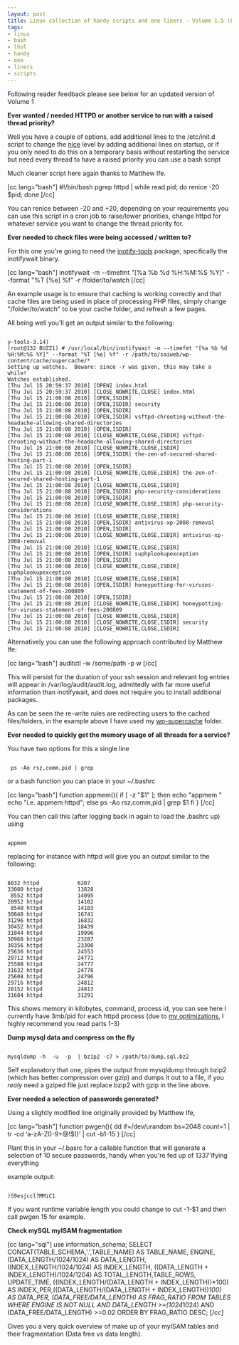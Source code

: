 ```yaml
--- 
layout: post
title: Linux collection of handy scripts and one liners - Volume 1.5 (Feedback edition)
tags: 
- linux
- bash
- lhol
- handy
- one
- liners
- scripts
---
```

Following reader feedback please see below for an updated version of Volume 1

<strong>Ever wanted / needed HTTPD or another service to run with a raised thread priority?</strong>

Well you have a couple of options, add additional lines to the /etc/init.d script to change the <a href="http://linux.about.com/library/cmd/blcmdl1_nice.htm">nice</a> level by adding additional lines on startup, or if you only need to do this on a temporary basis without restarting the service but need every thread to have a raised priority you can use a bash script 

Much cleaner script here again thanks to Matthew Ife.

[cc lang="bash"]
#!/bin/bash
pgrep httpd | while read pid; do renice -20 $pid; done
[/cc]

You can renice between -20 and +20, depending on your requirements you can use this script in a cron job  to raise/lower priorities, change httpd for whatever service you want to change the thread priority for.

<strong>Ever needed to check files were being accessed / written to?</strong>

For this one you're going to need the <a href="http://wiki.github.com/rvoicilas/inotify-tools">inotify-tools</a> package, specifically the inotifywait binary.

[cc lang="bash"]
inotifywait -m --timefmt "[%a %b %d %H:%M:%S %Y]" --format "%T [%e] %f" -r /folder/to/watch
[/cc]

An example usage is to ensure that caching is working correctly and that cache files are being used in place of processing PHP files, simply change "/folder/to/watch" to be your cache folder, and refresh a few pages.

All being well you'll get an output similar to the following:

<code>
y-tools-3.14)
(root@132 BUZZ1) # /usr/local/bin/inotifywait -m --timefmt "[%a %b %d %H:%M:%S %Y]" --format "%T [%e] %f" -r /path/to/saiweb/wp-content/cache/supercache/*
Setting up watches.  Beware: since -r was given, this may take a while!
Watches established.
[Thu Jul 15 20:59:37 2010] [OPEN] index.html
[Thu Jul 15 20:59:37 2010] [CLOSE_NOWRITE,CLOSE] index.html
[Thu Jul 15 21:00:08 2010] [OPEN,ISDIR] 
[Thu Jul 15 21:00:08 2010] [OPEN,ISDIR] security
[Thu Jul 15 21:00:08 2010] [OPEN,ISDIR] 
[Thu Jul 15 21:00:08 2010] [OPEN,ISDIR] vsftpd-chrooting-without-the-headache-allowing-shared-directories
[Thu Jul 15 21:00:08 2010] [OPEN,ISDIR] 
[Thu Jul 15 21:00:08 2010] [CLOSE_NOWRITE,CLOSE,ISDIR] vsftpd-chrooting-without-the-headache-allowing-shared-directories
[Thu Jul 15 21:00:08 2010] [CLOSE_NOWRITE,CLOSE,ISDIR] 
[Thu Jul 15 21:00:08 2010] [OPEN,ISDIR] the-zen-of-secured-shared-hosting-part-1
[Thu Jul 15 21:00:08 2010] [OPEN,ISDIR] 
[Thu Jul 15 21:00:08 2010] [CLOSE_NOWRITE,CLOSE,ISDIR] the-zen-of-secured-shared-hosting-part-1
[Thu Jul 15 21:00:08 2010] [CLOSE_NOWRITE,CLOSE,ISDIR] 
[Thu Jul 15 21:00:08 2010] [OPEN,ISDIR] php-security-considerations
[Thu Jul 15 21:00:08 2010] [OPEN,ISDIR] 
[Thu Jul 15 21:00:08 2010] [CLOSE_NOWRITE,CLOSE,ISDIR] php-security-considerations
[Thu Jul 15 21:00:08 2010] [CLOSE_NOWRITE,CLOSE,ISDIR] 
[Thu Jul 15 21:00:08 2010] [OPEN,ISDIR] antivirus-xp-2008-removal
[Thu Jul 15 21:00:08 2010] [OPEN,ISDIR] 
[Thu Jul 15 21:00:08 2010] [CLOSE_NOWRITE,CLOSE,ISDIR] antivirus-xp-2008-removal
[Thu Jul 15 21:00:08 2010] [CLOSE_NOWRITE,CLOSE,ISDIR] 
[Thu Jul 15 21:00:08 2010] [OPEN,ISDIR] suphplookupexception
[Thu Jul 15 21:00:08 2010] [OPEN,ISDIR] 
[Thu Jul 15 21:00:08 2010] [CLOSE_NOWRITE,CLOSE,ISDIR] suphplookupexception
[Thu Jul 15 21:00:08 2010] [CLOSE_NOWRITE,CLOSE,ISDIR] 
[Thu Jul 15 21:00:08 2010] [OPEN,ISDIR] honeypotting-for-viruses-statement-of-fees-200809
[Thu Jul 15 21:00:08 2010] [OPEN,ISDIR] 
[Thu Jul 15 21:00:08 2010] [CLOSE_NOWRITE,CLOSE,ISDIR] honeypotting-for-viruses-statement-of-fees-200809
[Thu Jul 15 21:00:08 2010] [CLOSE_NOWRITE,CLOSE,ISDIR] 
[Thu Jul 15 21:00:08 2010] [CLOSE_NOWRITE,CLOSE,ISDIR] security
[Thu Jul 15 21:00:08 2010] [CLOSE_NOWRITE,CLOSE,ISDIR]
</code>

Alternatively you can use the following approach contributed by Matthew Ife:

[cc lang="bash"]
auditctl -w /some/path -p w
[/cc]

This will persist for the duration of your ssh session and relevant log entries will appear in /var/log/audit/audit.log, admittedly with far more useful information than inotifywait, and does not require you to install additional packages.


As can be seen the re-write rules are redirecting users to the cached files/folders, in the example above I have used my <a href="http://wordpress.org/extend/plugins/wp-super-cache/">wp-supercache</a> folder.

<strong>Ever needed to quickly get the memory usage of all threads for a service?</strong>

You have two options for this a single line

<code>
 ps -Ao rsz,comm,pid | grep <process name>
</code>

or a bash function you can place in your ~/.bashrc

[cc lang="bash"]
function appmem(){
	if [ -z "$1" ]; then
		echo "appmem <string to filter>"
		echo "i.e. appmem httpd";
	else
		ps -Ao rsz,comm,pid | grep $1
	fi
}
[/cc]

You can then call this (after logging back in again to load the .bashrc up) using

<code>
appmem <filter>
</code>

replacing <filter> for instance with httpd will give you an output similar to the following:

<code>
8032 httpd            6207
33080 httpd           13828
 8552 httpd           14095
28952 httpd           14102
 8540 httpd           14103
30848 httpd           16741
31296 httpd           16832
30452 httpd           18439
31044 httpd           19996
30968 httpd           23287
30356 httpd           23300
25636 httpd           24553
29712 httpd           24771
25588 httpd           24777
31632 httpd           24778
25608 httpd           24796
29716 httpd           24812
28152 httpd           24813
31684 httpd           31291
</code>

This shows memory in kilobytes, command, process id, you can see here I currently have 3mb/pid for each httpd process (due to <a href="http://www.saiweb.co.uk/linux/optimizing-apache-for-high-load-sites-part-3">my optimizations</a>, I highly recommend you read parts 1-3)

<strong>Dump mysql data and compress on the fly</strong>

<code>
mysqldump -h <host> -u <user> -p <dbname> | bzip2 -c7 > /path/to/dump.sql.bz2
</code>

Self explanatory that one, pipes the output from mysqldump through bzip2 (which has better compression over gzip) and dumps it out to a file, if you _realy_ need a gziped file just replace bzip2 with gzip in the line above. 

<strong>Ever needed a selection of passwords generated?</strong>

Using a slightly modified line originally provided by Matthew Ife,

[cc lang="bash"]
function pwgen(){
        dd if=/dev/urandom bs=2048 count=1 | tr -cd ‘a-zA-Z0-9+@\!\$\(\)’ | cut -b1-15
}
[/cc]

Plant this in your ~/.basrc for a callable function that will generate a selection of 10 secure passwords, handy when you're fed up of 1337'ifying everything

example output:

<code>
)S9esjccl?MMiC1
</code>

If you want runtime variable length you could change to cut -1-$1 and then call pwgen 15 for example.

<strong>Check mySQL myISAM fragmentation</strong>

[cc lang="sql"]
use information_schema;
SELECT CONCAT(TABLE_SCHEMA,'.',TABLE_NAME) AS TABLE_NAME, ENGINE, (DATA_LENGTH/1024/1024) AS DATA_LENGTH, (INDEX_LENGTH/1024/1024) AS INDEX_LENGTH, ((DATA_LENGTH + INDEX_LENGTH)/1024/1204) AS TOTAL_LENGTH,TABLE_ROWS, UPDATE_TIME, ((INDEX_LENGTH/(DATA_LENGTH + INDEX_LENGTH))*100) AS INDEX_PER,((DATA_LENGTH/(DATA_LENGTH + INDEX_LENGTH))*100) AS DATA_PER, (DATA_FREE/DATA_LENGTH) AS FRAG_RATIO FROM TABLES WHERE ENGINE IS NOT NULL AND DATA_LENGTH >=(1024*1024) AND (DATA_FREE/DATA_LENGTH) >=0.02 ORDER BY FRAG_RATIO DESC;
[/cc]

Gives you a very quick overview of make up of your myISAM tables and their fragmentation (Data free vs data length).

